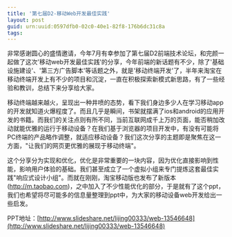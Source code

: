 ```yaml
---
title: '第七届D2-移动Web开发最佳实践'
layout: post
guid: urn:uuid:0597dfb0-02c0-40e1-82f8-176b6dc31c8a
tags:
---
```

非常感谢圆心的盛情邀请，今年7月有幸参加了第七届D2前端技术论坛，和完颜一起做了这次'移动web开发最佳实践'的分享，今年前端的新话题有不少，除了'基础设施建设'、'第三方广告脚本'等话题之外，就是'移动终端开发'了，半年来淘宝在移动终端开发上有不少的项目和沉淀，一直在积极探索新模式新思路，有了一些经验和教训，总结下来分享给大家。

移动终端越来越火，呈现出一种井喷的态势，看下我们身边多少人在学习移动app的开发就知道火爆程度了。而且几乎是瞬间，书架就摆满了ios和android的应用开发的书籍。而我们的关注点则有所不同，当前互联网成千上万的页面，能否稍加改动就能优雅的运行于移动设备？在我们基于浏览器的项目开发中，有没有可能将PC终端的产品略作调整，就适应移动设备？我们这次分享的主题即是聚焦在这一方面，"让我们的网页更优雅的展现于移动终端"。

这个分享分为实现和优化，优化是非常重要的一块内容，因为优化直接影响到性能，影响用户体验的基础。我们甚至成立了一个虚拟小组来专门提炼这套最佳实践"响应式设计小组"。而就在刚刚，淘宝移动版也发布了新版本(http://m.taobao.com)，之中加入了不少性能优化的部分，于是就有了这个ppt，我们也希望将尽可能多的信息量整理到ppt中，为大家的移动设备web开发给出一些启发。

PPT地址：[http://www.slideshare.net/lijing00333/web-13546648](http://www.slideshare.net/lijing00333/web-13546648)

